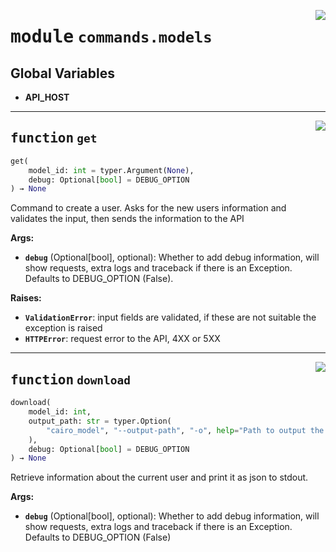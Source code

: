 <!-- markdownlint-disable -->

<a href="https://github.com/gizatechxyz/giza-cli/blob/main/giza/commands/models.py#L0"><img align="right" style="float:right;" src="https://img.shields.io/badge/-source-cccccc?style=flat-square"></a>

# <kbd>module</kbd> `commands.models`




**Global Variables**
---------------
- **API_HOST**

---

<a href="https://github.com/gizatechxyz/giza-cli/blob/main/giza/commands/models.py#L26"><img align="right" style="float:right;" src="https://img.shields.io/badge/-source-cccccc?style=flat-square"></a>

## <kbd>function</kbd> `get`

```python
get(
    model_id: int = typer.Argument(None),
    debug: Optional[bool] = DEBUG_OPTION
) → None
```

Command to create a user. Asks for the new users information and validates the input, then sends the information to the API



**Args:**

 - <b>`debug`</b> (Optional[bool], optional):  Whether to add debug information, will show requests, extra logs and traceback if there is an Exception. Defaults to DEBUG_OPTION (False).



**Raises:**

 - <b>`ValidationError`</b>:  input fields are validated, if these are not suitable the exception is raised
 - <b>`HTTPError`</b>:  request error to the API, 4XX or 5XX


---

<a href="https://github.com/gizatechxyz/giza-cli/blob/main/giza/commands/models.py#L99"><img align="right" style="float:right;" src="https://img.shields.io/badge/-source-cccccc?style=flat-square"></a>

## <kbd>function</kbd> `download`

```python
download(
    model_id: int,
    output_path: str = typer.Option(
        "cairo_model", "--output-path", "-o", help="Path to output the cairo model",
    ),
    debug: Optional[bool] = DEBUG_OPTION
) → None
```

Retrieve information about the current user and print it as json to stdout.



**Args:**

 - <b>`debug`</b> (Optional[bool], optional):  Whether to add debug information, will show requests, extra logs and traceback if there is an Exception. Defaults to DEBUG_OPTION (False)
